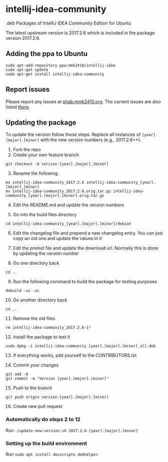 # intellij-idea-community
.deb Packages of IntelliJ IDEA Community Edition for Ubuntu

The latest upstream version is 2017.2.6 which is included in the package version 2017.2.6.

## Adding the ppa to Ubuntu

```
sudo apt-add-repository ppa:mmk2410/intellij-idea
sudo apt-get update
sudo apt-get install intellij-idea-community
```

## Report issues

Please report any issues at [phab.mmk2410.org](https://phab.mmk2410.org/maniphest/task/edit/form/3/). The current issues are also listed [there](https://phab.mmk2410.org/maniphest/query/J9cHtqRh7M5n/).

## Updating the package

To update the version follow these steps. Replace all instances of `[year].[major].[minor]` with the new version numbers (e.g., 2017.2.6++).

 1. Fork the repo
 2. Create your own feature branch

 ```
 git checkout -b version-[year].[major].[minor]
 ```

 3. Rename the following

 ```
 mv intellij-idea-community_2017.2.6 intellij-idea-community_[year].[major].[minor]
 mv intellij-idea-community_2017.2.6.orig.tar.gz intellij-idea-community_[year].[major].[minor].orig.tar.gz
 ```

 4. Edit the README.md and update the version numbers

 5. Go into the build files directory

 ```
 cd intellij-idea-community_[year].[major].[minor]/debian
 ```

 6. Edit the changelog file and prepend a new changelog entry. You can just copy an old one and update the values in it

 7. Edit the preinst file and update the download url. Normally this is done by updating the version number

 8. Go one directory back

 ```
 cd ..
 ```

 9. Run the following command to build the package for testing purposes

 ```
 debuild -us -uc
 ```

 10. Go another directory back

 ```
 cd ..
 ```

 11. Remove the old files

 ```
 rm intellij-idea-community_2017.2.6-1*
 ```

 12. Install the package to test it

 ```
 sudo dpkg -i intellij-idea-community_[year].[major].[minor]_all.deb
 ```

 13. If everything works, add yourself to the CONTRIBUTORS.txt

 14. Commit your changes

 ```
 git add -A
 git commit -m "Version [year].[major].[minor]"
 ```

 15. Push to the branch

 ```
 git push origin version-[year].[major].[minor]
 ```

 16. Create new pull request

### Automatically do steps 2 to 12

Run `./update-new-version.sh 2017.2.6 [year].[major].[minor]`

### Setting up the build environment

Run `sudo apt install devscripts debhelper`.
